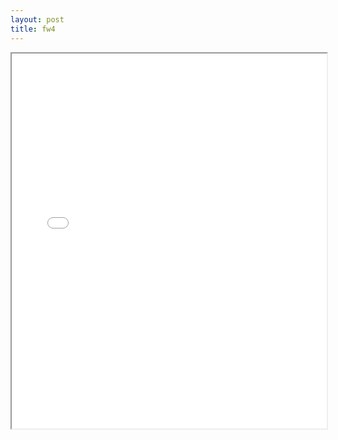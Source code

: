 ```yaml
---
layout: post
title: fw4
---
```


<div class="pdf-container">
<iframe src="/assets/pdfs/fw4.pdf" height="600" width="100%" allowFullScreen="true"></iframe>
</div>

